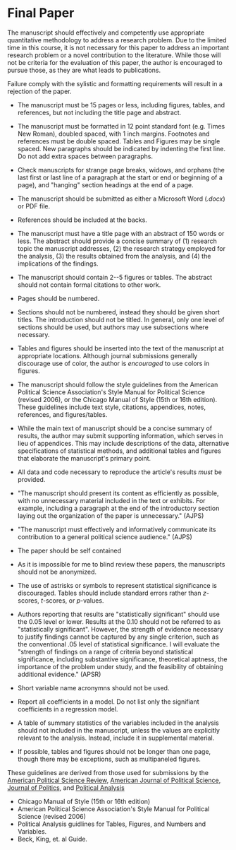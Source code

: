 # Final Paper

The manuscript should effectively and competently use appropriate quantitative methodology to address a research problem.
Due to the limited time in this course, it is not necessary for this paper to address an important research problem or a novel contribution to the literature.
While those will not be criteria for the evaluation of this paper, the author is encouraged to pursue those, as they are what leads to publications.

Failure comply with the sylistic and formatting requirements will result in a rejection of the paper.

- The manuscript must be 15 pages or less, including figures, tables, and references, but not including the title page and abstract.
- The manuscript must be formatted in 12 point standard font (e.g. Times New Roman), doubled spaced, with 1 inch margins.
  Footnotes and references must be double spaced. Tables and Figures may be single spaced. New paragraphs should be indicated by indenting the first line.
  Do not add extra spaces between paragraphs.
- Check manuscripts for strange page breaks, widows, and orphans (the last first or last line of a paragraph at the start or end or beginning of a page), 
  and "hanging" section headings at the end of a page.
- The manuscript should be submitted as either a Microsoft Word (*.docx*) or PDF file.
- References should be included at the backs.
- The manuscript must have a title page with an abstract of 150 words or less. The abstract should provide a concise summary of (1) research topic the 
  manuscript addresses, (2) the research strategy employed for the analysis, (3) the results obtained from the analysis, and (4) the implications of the findings.
- The manuscript should contain 2--5 figures or tables. The abstract should not contain formal citations to other work.
- Pages should be numbered.
- Sections should not be numbered, instead they should be given short titles. The introduction should not be titled. In general, only one level of sections should be used, but authors may use subsections where necessary.
- Tables and figures should be inserted into the text of the manuscript at appropriate locations. Although journal submissions generally 
  discourage use of color, the author is *encouraged* to use colors in figures.
- The manuscript should follow the style guidelines from the American Political Science Association's Style Manual for Political Science (revised 2006), 
  or the Chicago Manual of Style (15th or 16th edition). These guidelines include text style, citations, appendices, notes, references, and figures/tables.
- While the main text of manuscript should be a concise summary of results, the author may submit supporting information, which serves in lieu of appendices.
  This may include descriptions of the data, alternative specifications of statistical methods, and additional tables and figures that elaborate the manuscript's primary point.
- All data and code necessary to reproduce the article's results *must* be provided.
- "The manuscript should present its content as efficiently as possible, with no unnecessary material included in the text or exhibits. For example, including a paragraph at the end of the introductory section laying out the organization of the paper is unnecessary." (AJPS)
- "The manuscript must effectively and informatively communicate its contribution to a general political science audience." (AJPS)
- The paper should be self contained
- As it is impossible for me to blind review these papers, the manuscripts should not be anonymized. 

- The use of astrisks or symbols to represent statistical significance is discouraged. Tables should include standard errors rather than $z$-scores, $t$-scores, or $p$-values.
- Authors reporting that results are "statistically significant" should use the 0.05 level or lower. Results at the 0.10 should not be referred to as "statistically significant". However, the strength of evidence necessary to justify findings cannot be captured by any single criterion, such as the conventional .05 level of statistical significance. I will evaluate the "strength of findings on a range of criteria beyond statistical significance, including substantive significance, theoretical aptness, the importance of the problem under study, and the feasibility of obtaining additional evidence." (APSR)
- Short variable name acronymns should not be used. 
- Report all coefficients in a model. Do not list only the signifiant coefficients in a regression model.
- A table of summary statistics of the variables included in the analysis should not included in the manuscript, unless the values are explicitly relevant to the analysis. 
  Instead, include it in supplemental material.
- If possible, tables and figures should not be longer than one page, though there may be exceptions, such as multipaneled figures.



These guidelines are derived from those used for submissions by the [American Political Science Review](http://www.apsanet.org/apsrsubmissions), [American Journal of Political Science](http://ajps.org/guidelines-for-manuscripts/), [Journal of Politics](http://www.journals.uchicago.edu/journals/jop/instruct), and [Political Analysis](http://www.oxfordjournals.org/our_journals/polana/for_authors/general.html)

- Chicago Manual of Style (15th or 16th edition)
- American Political Science Association's Style Manual for Political Science (revised 2006)
- Political Analysis guidlines for Tables, Figures, and Numbers and Variables.
- Beck, King, et. al Guide.
